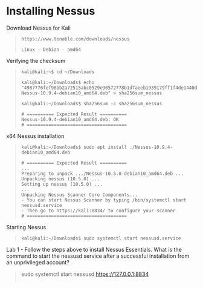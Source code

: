# Installing Nessus

Download Nessus for Kali
>``` shell
>https://www.tenable.com/downloads/nessus
>
>Linux - Debian - amd64
>```

Verifying the checksum
>``` shell
>kali@kali:~$ cd ~/Downloads
>
>kali@kali:~/Downloads$ echo "4987776fef98bb2a72515abc0529e90572778b1d7aeeb1939179ff1f4de1440d Nessus-10.9.4-debian10_amd64.deb" > sha256sum_nessus
>
>kali@kali:~/Downloads$ sha256sum -c sha256sum_nessus
>
># ========== Expected Result ==========
>Nessus-10.9.4-debian10_amd64.deb: OK
># =====================================
>```

x64 Nessus installation
>``` shell
>kali@kali:~/Downloads$ sudo apt install ./Nessus-10.9.4-debian10_amd64.deb
>
># ========== Expected Result ==========
>...
>Preparing to unpack .../Nessus-10.5.0-debian10_amd64.deb ...
>Unpacking nessus (10.5.0) ...
>Setting up nessus (10.5.0) ...
>...
>Unpacking Nessus Scanner Core Components...
> - You can start Nessus Scanner by typing /bin/systemctl start nessusd.service
> - Then go to https://kali:8834/ to configure your scanner
># =====================================
>```

Starting Nessus
>``` shell
>kali@kali:~/Downloads$ sudo systemctl start nessusd.service
>

Lab 1 - Follow the steps above to install Nessus Essentials. What is the command to start the nessusd service after a successful installation from an unprivileged account?
>sudo systemctl start nessusd
>https://127.0.0.1:8834
>```
